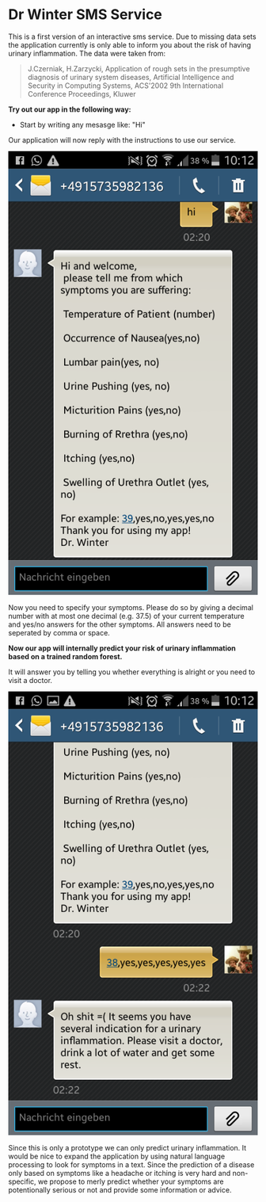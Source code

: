 Dr Winter SMS Service
=====================

This is a first version of an interactive sms service. Due to missing data sets the application currently is only able to inform you about the risk of having urinary inflammation. The data were taken from:

> J.Czerniak, H.Zarzycki, Application of rough sets in the presumptive diagnosis of urinary system diseases, Artificial Intelligence and Security in Computing Systems, ACS'2002 9th International Conference Proceedings, Kluwer



**Try out our app in the following way:**

* Start by writing any mesasge like: "Hi"

Our application will now reply with the instructions to use our service.

![Caption for the picture.](Screenshot_2016-06-12-10-12-49.png)

Now you need to specify your symptoms. Please do so by giving a decimal number with at most one decimal (e.g. 37.5) of your current temperature and yes/no answers for the other symptoms. All answers need to be seperated by comma or space.

**Now our app will internally predict your risk of urinary inflammation based on a trained random forest.**

It will answer you by telling you whether everything is alright or you need to visit a doctor.

![Caption for the picture.](Screenshot_2016-06-12-10-12-56.png)

Since this is only a prototype we can only predict urinary inflammation. It would be nice to expand the application by using natural language processing to look for symptoms in a text. Since the prediction of a disease only based on symptoms like a headache or itching is very hard and non-specific, we propose to merly predict whether your symptoms are potentionally serious or not and provide some information or advice.

